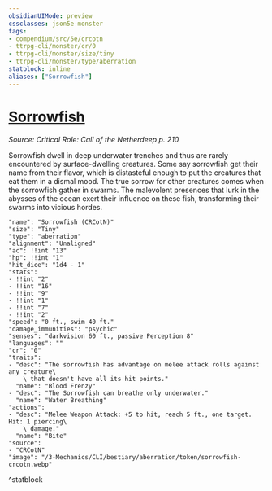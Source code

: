 ```yaml
---
obsidianUIMode: preview
cssclasses: json5e-monster
tags:
- compendium/src/5e/crcotn
- ttrpg-cli/monster/cr/0
- ttrpg-cli/monster/size/tiny
- ttrpg-cli/monster/type/aberration
statblock: inline
aliases: ["Sorrowfish"]
---
```

# [Sorrowfish](3-Mechanics\CLI\bestiary\aberration/sorrowfish-crcotn.md)
*Source: Critical Role: Call of the Netherdeep p. 210*  

Sorrowfish dwell in deep underwater trenches and thus are rarely encountered by surface-dwelling creatures. Some say sorrowfish get their name from their flavor, which is distasteful enough to put the creatures that eat them in a dismal mood. The true sorrow for other creatures comes when the sorrowfish gather in swarms. The malevolent presences that lurk in the abysses of the ocean exert their influence on these fish, transforming their swarms into vicious hordes.

```statblock
"name": "Sorrowfish (CRCotN)"
"size": "Tiny"
"type": "aberration"
"alignment": "Unaligned"
"ac": !!int "13"
"hp": !!int "1"
"hit_dice": "1d4 - 1"
"stats":
- !!int "2"
- !!int "16"
- !!int "9"
- !!int "1"
- !!int "7"
- !!int "2"
"speed": "0 ft., swim 40 ft."
"damage_immunities": "psychic"
"senses": "darkvision 60 ft., passive Perception 8"
"languages": ""
"cr": "0"
"traits":
- "desc": "The sorrowfish has advantage on melee attack rolls against any creature\
    \ that doesn't have all its hit points."
  "name": "Blood Frenzy"
- "desc": "The Sorrowfish can breathe only underwater."
  "name": "Water Breathing"
"actions":
- "desc": "Melee Weapon Attack: +5 to hit, reach 5 ft., one target. Hit: 1 piercing\
    \ damage."
  "name": "Bite"
"source":
- "CRCotN"
"image": "/3-Mechanics/CLI/bestiary/aberration/token/sorrowfish-crcotn.webp"
```
^statblock